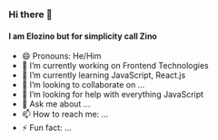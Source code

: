 ### Hi there 👋
#### I am Elozino but for simplicity call Zino

- 😄 Pronouns: He/Him
- 🔭 I’m currently working on Frontend Technologies
- 🌱 I’m currently learning JavaScript, React.js
- 👯 I’m looking to collaborate on ...
- 🤔 I’m looking for help with everything JavaScript
- 💬 Ask me about ...
- 📫 How to reach me: ...
- ⚡ Fun fact: ...

<!--

**Elozino/Elozino** is a ✨ _special_ ✨ repository because its `README.md` (this file) appears on your GitHub profile.

Here are some ideas to get you started:
-->
